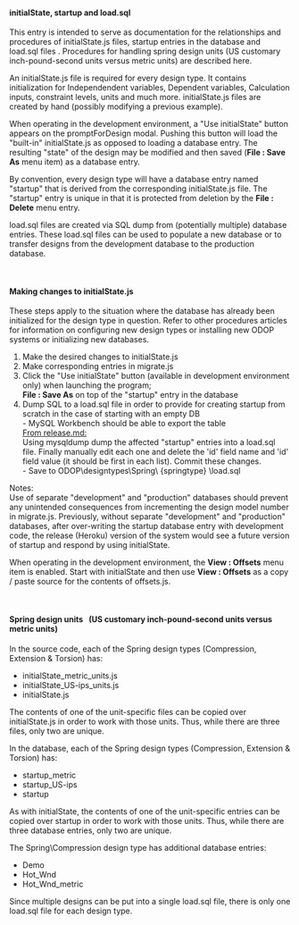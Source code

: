#### initialState, startup and load.sql

This entry is intended to serve as documentation for the relationships and procedures of initialState.js files, 
startup entries in the database and load.sql files .
Procedures for handling spring design units (US customary inch-pound-second units versus metric units) are described here.

An initialState.js file is required for every design type. 
It contains initialization for Independendent variables, Dependent variables, Calculation inputs, constraint levels, units and much more.
initialState.js files are created by hand (possibly modifying a previous example).

When operating in the development environment, a "Use initialState" button appears on the promptForDesign modal.
Pushing this button will load the "built-in" initialState.js as opposed to loading a database entry.
The resulting "state" of the design may be modified and then saved (**File : Save As** menu item) as a database entry.   

By convention, every design type will have a database entry named "startup" that is derived from the corresponding initialState.js file. 
The "startup" entry is unique in that it is protected from deletion by the **File : Delete** menu entry.

load.sql files are created via SQL dump from (potentially multiple) database entries.
These load.sql files can be used to populate a new database or to transfer designs from the development database to the production database.

&nbsp;

#### Making changes to initialState.js

These steps apply to the situation where the database has already been initialized
for the design type in question.
Refer to other procedures articles for information on configuring new design types
or installing new ODOP systems or initializing new databases.

1. Make the desired changes to initialState.js
2. Make corresponding entries in migrate.js
3. Click the "Use initialState" button (available in development environment only) when launching the program;   
**File : Save As** on top of the "startup" entry in the database
4. Dump SQL to a load.sql file in order to provide for creating startup from scratch in the case of starting with an empty DB   
 \- MySQL Workbench should be able to export the table   
 [From release.md:](release)   
 Using mysqldump dump the affected "startup" entries into a load.sql file. Finally manually edit each one and delete the 'id' field name and 'id' field value (it should be first in each list). Commit these changes.   
 \- Save to ODOP\designtypes\Spring\ {springtype} \load.sql   
 
Notes:   
Use of separate "development" and "production" databases should
prevent any unintended consequences from incrementing the design model
number in migrate.js. 
Previously, without separate "development" and "production" databases,
after over-writing the startup database entry with development code, 
the release (Heroku) version of the system would see a future version 
of startup and respond by using initialState.   

When operating in the development environment,
the **View : Offsets** menu item is enabled.
Start with initialState and then use **View : Offsets** as a copy / paste source for the contents of offsets.js.   

&nbsp;

#### Spring design units &nbsp; (US customary inch-pound-second units versus metric units)

In the source code, each of the Spring design types (Compression, Extension & Torsion) has:
 - initialState\_metric_units.js
 - initialState\_US-ips_units.js
 - initialState.js
 
 The contents of one of the unit-specific files can be copied over initialState.js in order to work with those units.
 Thus, while there are three files, only two are unique.
 
 In the database, each of the Spring design types (Compression, Extension & Torsion) has:
 - startup_metric
 - startup_US-ips
 - startup
 
 As with initialState, the contents of one of the unit-specific entries can be copied over startup in order to work with those units.
 Thus, while there are three database entries, only two are unique.
 
 The Spring\Compression design type has additional database entries:
 - Demo
 - Hot_Wnd
 - Hot\_Wnd_metric
  
 Since multiple designs can be put into a single load.sql file, there is only one load.sql file for each design type.
 
 
 